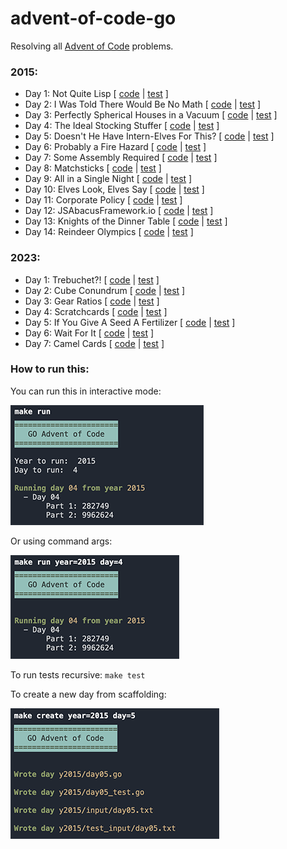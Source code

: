 # advent-of-code-go

Resolving all [Advent of Code](https://adventofcode.com/) problems.

### 2015:

- Day 1: Not Quite Lisp [ [code](https://github.com/teodorpopa/advent-of-code-go/blob/main/y2015/day01.go) | [test](https://github.com/teodorpopa/advent-of-code-go/blob/main/y2015/day01_test.go) ]
- Day 2: I Was Told There Would Be No Math [ [code](https://github.com/teodorpopa/advent-of-code-go/blob/main/y2015/day02.go) | [test](https://github.com/teodorpopa/advent-of-code-go/blob/main/y2015/day02_test.go) ]
- Day 3: Perfectly Spherical Houses in a Vacuum [ [code](https://github.com/teodorpopa/advent-of-code-go/blob/main/y2015/day03.go) | [test](https://github.com/teodorpopa/advent-of-code-go/blob/main/y2015/day03_test.go) ]
- Day 4: The Ideal Stocking Stuffer [ [code](https://github.com/teodorpopa/advent-of-code-go/blob/main/y2015/day04.go) | [test](https://github.com/teodorpopa/advent-of-code-go/blob/main/y2015/day04_test.go) ]
- Day 5: Doesn't He Have Intern-Elves For This? [ [code](https://github.com/teodorpopa/advent-of-code-go/blob/main/y2015/day05.go) | [test](https://github.com/teodorpopa/advent-of-code-go/blob/main/y2015/day05_test.go) ]
- Day 6: Probably a Fire Hazard [ [code](https://github.com/teodorpopa/advent-of-code-go/blob/main/y2015/day06.go) | [test](https://github.com/teodorpopa/advent-of-code-go/blob/main/y2015/day06_test.go) ]
- Day 7: Some Assembly Required [ [code](https://github.com/teodorpopa/advent-of-code-go/blob/main/y2015/day07.go) | [test](https://github.com/teodorpopa/advent-of-code-go/blob/main/y2015/day07_test.go) ]
- Day 8: Matchsticks [ [code](https://github.com/teodorpopa/advent-of-code-go/blob/main/y2015/day08.go) | [test](https://github.com/teodorpopa/advent-of-code-go/blob/main/y2015/day08_test.go) ]
- Day 9: All in a Single Night [ [code](https://github.com/teodorpopa/advent-of-code-go/blob/main/y2015/day09.go) | [test](https://github.com/teodorpopa/advent-of-code-go/blob/main/y2015/day09_test.go) ]
- Day 10: Elves Look, Elves Say [ [code](https://github.com/teodorpopa/advent-of-code-go/blob/main/y2015/day10.go) | [test](https://github.com/teodorpopa/advent-of-code-go/blob/main/y2015/day10_test.go) ]
- Day 11: Corporate Policy [ [code](https://github.com/teodorpopa/advent-of-code-go/blob/main/y2015/day11.go) | [test](https://github.com/teodorpopa/advent-of-code-go/blob/main/y2015/day11_test.go) ]
- Day 12: JSAbacusFramework.io [ [code](https://github.com/teodorpopa/advent-of-code-go/blob/main/y2015/day12.go) | [test](https://github.com/teodorpopa/advent-of-code-go/blob/main/y2015/day12_test.go) ]
- Day 13: Knights of the Dinner Table [ [code](https://github.com/teodorpopa/advent-of-code-go/blob/main/y2015/day13.go) | [test](https://github.com/teodorpopa/advent-of-code-go/blob/main/y2015/day13_test.go) ]
- Day 14: Reindeer Olympics [ [code](https://github.com/teodorpopa/advent-of-code-go/blob/main/y2015/day14.go) | [test](https://github.com/teodorpopa/advent-of-code-go/blob/main/y2015/day14_test.go) ]


### 2023:

- Day 1: Trebuchet?! [ [code](https://github.com/teodorpopa/advent-of-code-go/blob/main/y2023/day01.go) | [test](https://github.com/teodorpopa/advent-of-code-go/blob/main/y2023/day01_test.go) ]
- Day 2: Cube Conundrum [ [code](https://github.com/teodorpopa/advent-of-code-go/blob/main/y2023/day02.go) | [test](https://github.com/teodorpopa/advent-of-code-go/blob/main/y2023/day02_test.go) ]
- Day 3: Gear Ratios [ [code](https://github.com/teodorpopa/advent-of-code-go/blob/main/y2023/day03.go) | [test](https://github.com/teodorpopa/advent-of-code-go/blob/main/y2023/day03_test.go) ]
- Day 4: Scratchcards [ [code](https://github.com/teodorpopa/advent-of-code-go/blob/main/y2023/day04.go) | [test](https://github.com/teodorpopa/advent-of-code-go/blob/main/y2023/day04_test.go) ]
- Day 5: If You Give A Seed A Fertilizer [ [code](https://github.com/teodorpopa/advent-of-code-go/blob/main/y2023/day05.go) | [test](https://github.com/teodorpopa/advent-of-code-go/blob/main/y2023/day05_test.go) ]
- Day 6: Wait For It [ [code](https://github.com/teodorpopa/advent-of-code-go/blob/main/y2023/day06.go) | [test](https://github.com/teodorpopa/advent-of-code-go/blob/main/y2023/day06_test.go) ]
- Day 7: Camel Cards [ [code](https://github.com/teodorpopa/advent-of-code-go/blob/main/y2023/day07.go) | [test](https://github.com/teodorpopa/advent-of-code-go/blob/main/y2023/day07_test.go) ]

### How to run this:

You can run this in interactive mode:

![interactive](https://github.com/teodorpopa/advent-of-code-go/blob/main/assets/interactive.png?raw=true)

Or using command args:

![interactive](https://github.com/teodorpopa/advent-of-code-go/blob/main/assets/args.png?raw=true)

To run tests recursive: ```make test```

To create a new day from scaffolding:

![create](https://github.com/teodorpopa/advent-of-code-go/blob/main/assets/create.png?raw=true)
